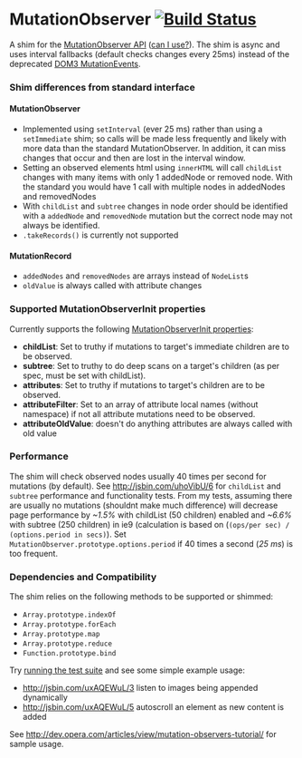 MutationObserver [![Build Status](https://travis-ci.org/megawac/MutationObserver.js.png?branch=master)](https://travis-ci.org/megawac/MutationObserver.js)
========================

A shim for the [MutationObserver API](http://www.w3.org/TR/2013/WD-dom-20131107/#mutation-observers) ([can I use?](http://caniuse.com/mutationobserver)). The shim is async and uses interval fallbacks (default checks changes every 25ms) instead of the deprecated [DOM3 MutationEvents](http://www.w3.org/TR/DOM-Level-3-Events/#events-mutationevents).  
 
### Shim differences from standard interface

#### MutationObserver

* Implemented using `setInterval` (ever 25 ms) rather than using a `setImmediate` shim; so calls will be made less frequently and likely with more data than the standard MutationObserver. In addition, it can miss changes that occur and then are lost in the interval window.
* Setting an observed elements html using `innerHTML` will call `childList` changes with many items with only 1 addedNode or removed node. With the standard you would have 1 call with multiple nodes in addedNodes and removedNodes
* With `childList` and `subtree` changes in node order should be identified with a `addedNode` and `removedNode` mutation but the correct node may not always be identified.
* `.takeRecords()` is currently not supported

#### MutationRecord

* `addedNodes` and `removedNodes` are arrays instead of `NodeList`s
* `oldValue` is always called with attribute changes

### Supported MutationObserverInit properties

Currently supports the following [MutationObserverInit properties](https://developer.mozilla.org/en/docs/Web/API/MutationObserver#MutationObserverInit):

* **childList**: Set to truthy if mutations to target's immediate children are to be observed.
* **subtree**: Set to truthy to do deep scans on a target's children (as per spec, must be set with childList).
* **attributes**: Set to truthy if mutations to target's children are to be observed.
* **attributeFilter**: Set to an array of attribute local names (without namespace) if not all attribute mutations need to be observed.
* **attributeOldValue**: doesn't do anything attributes are always called with old value

### Performance

The shim will check observed nodes usually 40 times per second for mutations (by default). See http://jsbin.com/uhoVibU/6 for `childList` and `subtree` performance and functionality tests. From my tests, assuming there are usually no mutations (shouldnt make much difference) will decrease page performance by *~1.5%* with childList (50 children) enabled and *~6.6%* with subtree (250 children) in ie9 (calculation is based on (`(ops/per sec) / (options.period in secs)`). Set `MutationObserver.prototype.options.period` if 40 times a second (*25 ms*) is too frequent. 

### Dependencies and Compatibility

The shim relies on the following methods to be supported or shimmed:

* `Array.prototype.indexOf`
* `Array.prototype.forEach`
* `Array.prototype.map`
* `Array.prototype.reduce`
* `Function.prototype.bind`


Try [running the test suite](https://rawgithub.com/megawac/MutationObserver.js/master/test/index.html) and see some simple example usage:

* http://jsbin.com/uxAQEWuL/3 listen to images being appended dynamically
* http://jsbin.com/uxAQEWuL/5 autoscroll an element as new content is added

See http://dev.opera.com/articles/view/mutation-observers-tutorial/ for sample usage.